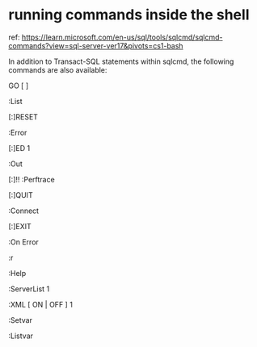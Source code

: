 # running commands inside the shell

ref: https://learn.microsoft.com/en-us/sql/tools/sqlcmd/sqlcmd-commands?view=sql-server-ver17&pivots=cs1-bash

In addition to Transact-SQL statements within sqlcmd, the following commands are also available:

GO [ <count> ]

:List

[:]RESET

:Error

[:]ED 1

:Out

[:]!!
:Perftrace

[:]QUIT

:Connect

[:]EXIT

:On Error

:r

:Help

:ServerList 1

:XML [ ON | OFF ] 1

:Setvar

:Listvar
